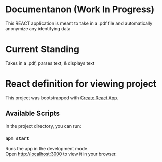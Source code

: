# Documentanon (Work In Progress)

This REACT application is meant to take in a .pdf file and automatically anonymize any identifying data

# Current Standing

Takes in a .pdf, parses text, & displays text

# React definition for viewing project

This project was bootstrapped with [Create React App](https://github.com/facebook/create-react-app).

## Available Scripts

In the project directory, you can run:

### `npm start`

Runs the app in the development mode.\
Open [http://localhost:3000](http://localhost:3000) to view it in your browser.


